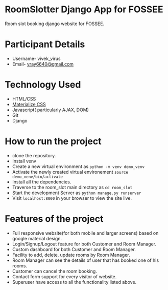 # RoomSlotter Django App for FOSSEE
Room slot booking django website for FOSSEE.
# Participant Details
 - Username- vivek_virus 
 - Email- vray6640@gmail.com
# Technology Used
 - HTML/CSS
 - [Materialize CSS](archives.materializecss.com/0.100.2)
 - Javascript( particularly AJAX, DOM)
 - Git
 - Django
# How to run the project
 - clone the repository.
 - Install venv
 - Create a new virtual environment as `python -m venv demo_venv`
 - Activate the newly created virtual environement `source demo_venv/bin/activate`
 - Install all the dependencies.
 - Traverse to the room_slot main directory as `cd room_slot`
 - Start the development Server as `python manage.py runserver`
 - Visit `localhost:8000` in your browser to view the site live.
# Features of the project
 - Full responsive website(for both mobile and larger screens) based on google material design.
 - Login/Signup/Logout feature for both Customer and Room Manager.
 - Custom dashboard for both Customer and Room Manager.
 - Facility to add, delete, update rooms by Room Manager.
 - Room Manager can see the details of user that has booked one of his rooms.
 - Customer can cancel the room booking.
 - Contact form support for every visitor of website.
 - Superuser have access to all the functionality listed above.
 
